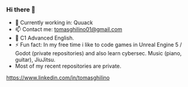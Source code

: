 ### Hi there 👋



- 🌱 Currently working in: Quuack
- 📫 Contact me: tomasghilino01@gmail.com
- 🤠 C1 Advanced English.
- ⚡ Fun fact: In my free time i like to code games in Unreal Engine 5 / Godot (private repositories) and also learn cybersec. Music (piano, guitar), JiuJitsu.
- Most of my recent repositories are private.

https://www.linkedin.com/in/tomasghilino

